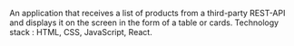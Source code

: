 An application that receives a list of products from a third-party REST-API and displays it on the screen in the form of a table or cards. Technology stack : HTML, CSS, JavaScript, React.
